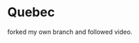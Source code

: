 # Quebec

forked my own branch and followed video.

<script src="https://gist.github.com/ConnorLBrown/85fad027ffdcedff2d2f085a8b363b56.js"></script>
